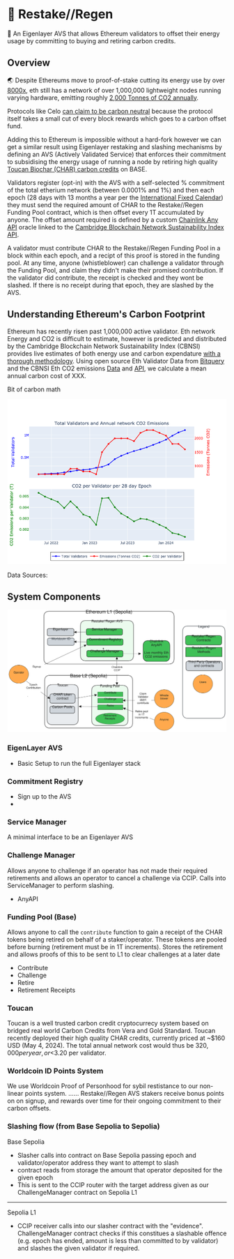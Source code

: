 # 🌱 Restake//Regen

🧠 An Eigenlayer AVS that allows Ethereum validators to offset their energy usage by committing to buying and retiring carbon credits.

## Overview

🌏 Despite Ethereums move to proof-of-stake cutting its energy use by over [8000x](https://ethereum.org/en/energy-consumption/), eth still has a network of over 1,000,000 lightweight nodes running varying hardware, emitting roughly [2,000 Tonnes of CO2 annually](https://ccaf.io/cbnsi/ethereum/ghg). 

Protocols like Celo [can claim to be carbon neutral](https://blog.celo.org/a-carbon-negative-blockchain-its-here-and-it-s-celo-60228de36490) because the protocol itself takes a small cut of every block rewards which goes to a carbon offset fund.

Adding this to Ethereum is impossible without a hard-fork however we can get a similar result using Eigenlayer restaking and slashing mechanisms by defining an AVS (Actively Validated Service) that enforces their commitment to subsidising the energy usage of running a node by retiring high quality[ Toucan Biochar (CHAR) carbon credits](https://app.toucan.earth/) on BASE.

Validators register (opt-in) with the AVS with a self-selected % commitment of the total etherium network (between 0.0001% and 1%) and then each epoch (28 days with 13 months a year per the [International Fixed Calendar](https://en.wikipedia.org/wiki/International_Fixed_Calendar)) they must send the required amount of CHAR to the Restake//Regen Funding Pool contract, which is then offset every 1T accumulated by anyone. The offset amount required is defined by a custom [Chainlink Any API](https://docs.chain.link/any-api/get-request/examples/array-response#example) oracle linked to the [Cambridge Blockchain Network Sustainability Index API]( https://ccaf.io/cbnsi/ethereum/ghg).


A validator must contribute CHAR to the Restake//Regen Funding Pool in a block within each epoch, and a recipt of this proof is stored in the funding pool. At any time, anyone (whistleblower) can challenge a validator through the Funding Pool, and claim they didn't make their promised contribution. If the validator did contribute, the receipt is checked and they wont be slashed. If there is no receipt during that epoch, they are slashed by the AVS. 

## Understanding Ethereum's Carbon Footprint
Ethereum has recently risen past 1,000,000 active validator. Eth network Energy and CO2 is difficult to estimate, however is predicted and distributed by the Cambridge Blockchain Network Sustainability Index (CBNSI) provides live estimates of both energy use and carbon expendature [with a thorough methodology](https://ccaf.io/cbnsi/ethereum/ghg/methodology).
Using open source Eth Validator Data from [Bitquery](https://ide.bitquery.io/ETH2-validators-deposits) and the CBNSI Eth CO2 emissions [Data](https://ccaf.io/cbnsi/ethereum/ghg) and [API](https://ccaf.io/cbeci/api/eth/pos/charts/total_greenhouse_gas_emissions/monthly), we calculate a mean annual carbon cost of XXX.



Bit of carbon math
 
![Emissions per Validator](figures/emissions_per_validator.png)

Data Sources: 


## System Components

![Restake-Regen Network Architecture](figures/network_diagram.excalidraw.svg)


### EigenLayer AVS
- Basic Setup to run the full Eigenlayer stack

### Commitment Registry
- Sign up to the AVS
- 

### Service Manager
A minimal interface to be an Eigenlayer AVS

### Challenge Manager
Allows anyone to challenge if an operator has not made their required retirements and allows an operator to cancel a challenge via CCIP. Calls into ServiceManager to perform slashing.
 - AnyAPI

### Funding Pool (Base)
Allows anyone to call the `contribute` function to gain a receipt of the CHAR tokens being retired on behalf of a staker/operator. These tokens are pooled before burning (retirement must be in 1T increments). Stores the retirement and allows proofs of this to be sent to L1 to clear challenges at a later date
 - Contribute
 - Challenge
 - Retire
 - Retirement Receipts 

### Toucan
Toucan is a well trusted carbon credit cryptocurrecy system based on bridged real world Carbon Credits from Vera and Gold Standard.
Toucan recently deployed their high quality CHAR credits, currently priced at ~$160 USD (May 4, 2024).
The total annual network cost would thus be $320,000 per year, or <$3.20 per validator.


### Worldcoin ID Points System
We use Worldcoin Proof of Personhood for sybil restistance to our non-linear points system.
...... Restake//Regen AVS stakers receive bonus points on on signup, and rewards over time for their ongoing commitment to their carbon offsets.

### Slashing flow (from Base Sepolia to Sepolia)

Base Sepolia

- Slasher calls into contract on Base Sepolia passing epoch and validator/operator address they want to attempt to slash
- contract reads from storage the amount that operator deposited for the given epoch
- This is sent to the CCIP router with the target address given as our ChallengeManager contract on Sepolia L1

---

Sepolia L1

- CCIP receiver calls into our slasher contract with the "evidence". ChallengeManager contract checks if this constitues a slashable offence (e.g. epoch has ended, amount is less than committed to by validator) and slashes the given validator if required.

